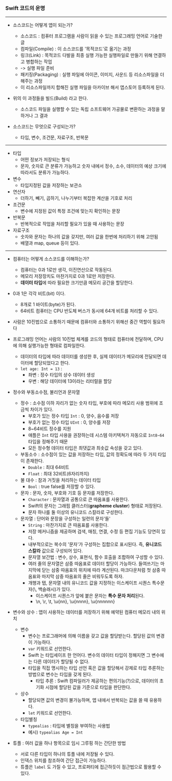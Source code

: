 ### Swift 코드의 운명
---

- 소스코드는 어떻게 앱이 되는가?
    + 소스코드 : 컴퓨터 프로그램을 사람이 읽을 수 있는 프로그래밍 언어로 기술한 글
    + 컴파일(Compile) : 이 소스코드를 '목적코드'로 옮기는 과정
    + 링크(Link) : 목적코드 다발을 최종 실행 가능한 실행파일로 만들기 위해 연결하고 병합하는 작업
    + -> 실행 파일 준비
    + 패키징(Packaging) : 실행 파일에 아이콘, 이미지, 사운드 등 리소스파일을 더해주는 과정
    + 이 리소스파일까지 합해진 실행 파일을 아카이브 해서 앱스토어 등록하게 된다.
- 위의 이 과정들을 빌드(Build) 라고 한다.
    + 소스코드 파일을 실행할 수 있는 독립 소프트웨어 가공물로 변환하는 과정을 말하거나 그 결과

- 소스코드는 무엇으로 구성되는가?
    + 타입, 변수, 조건문, 자료구조, 반복문
    
---

- 타입
    + 어떤 정보가 저장되는 형식
    + 문자, 숫자로 큰 분류가 가능하고 숫자 내에서 정수, 소수, 데이터의 예상 크기에 따라서도 분류가 가능하다.
- 변수
    + 타입지정된 값을 저장하는 보관소
- 연산자
    + 더하기, 빼기, 곱하기, 나누기부터 복잡한 계산을 기호로 처리
- 조건문
    + 변수에 지정된 값이 특정 조건에 맞는지 확인하는 문장
- 반복문
    + 반복적으로 작업을 처리할 필요가 있을 때 사용하는 문장
- 자료구조
    + 숫자와 문자는 하나의 값을 갖지만, 여러 값을 한번에 처리하기 위해 고안됨
    + 배열과 map, queue 등이 있다.
    
---

- 컴퓨터는 어떻게 소스코드를 이해하는가?
    + 컴퓨터는 0과 1로만 생각, 이진연산으로 작동된다.
    + 메모리 저장장치도 마찬가지로 0과 1로만 저장한다.
    + **데이터 타입**에 따라 필요한 크기만큼 메모리 공간을 할당한다.
- 0과 1은 각각 비트(bit) 이다.
    + 8개로 1 바이트(byte)가 된다.
    + 64비트 컴퓨터는 CPU 반도체 버스가 동시에 64개 비트를 처리할 수 있다.
- 사람은 10진법으로 소통하기 때문에 컴퓨터와 소통하기 위해선 중간 역할이 필요하다
- 프로그래밍 언어는 사람의 10진법 체계를 코드의 형태로 컴퓨터에 전달하며, CPU 에 의해 실행가능한 형태로 컴파일한다.
    + 데이터의 타입에 따라 데이터를 생성한 후, 실제 데이터가 메모리에 전달되면 데이터에 할당되었다고 한다.
    + `let age: Int = 13` :
        * 좌변 : 정수 타입의 상수 데이터 생성
        * 우변 : 해당 데이터에 13이라는 리터럴을 할당
        
- 정수와 부동소수점, 불리언과 문자열
    + 정수 : 소수점 이하 자리가 없는 숫자 타입, 부호에 따라 메모리 사용 범위에 조금씩 차이가 있다.
        * 부호가 있는 정수 타입 `Int` : 0, 양수, 음수를 저장
        * 부호가 없는 정수 타입 `UInt` : 0, 양수를 저장
        * 8~64비트 정수를 지원
        * 애플은 `Int` 타입 사용을 권장하는데 시스템 아키텍쳐가 자동으로 `Int8~64` 타입을 정해주기 때문
        * 모든 정수형 데이터 타입은 최댓값과 최솟값 속성을 갖고 있다.
    + 부동소수 : 소수점이 있는 값을 저장하는 타입, 값의 정확도에 따라 두 가지 타입이 존재한다.
        * `Double` : 최대 64비트
        * `Float` : 최대 32비트(6자리까지)
    + 불 대수 : 참과 거짓을 처리하는 데이터 타입
        * `Bool` : true false를 저장할 수 있다.
    + 문자 : 문자, 숫자, 부호와 기호 등 문자를 저장한다.
        * `Character` : 문자열과 공통으로 큰 따옴표를 사용한다.
        * Swift의 문자는 그래핌 클러스터(**grapheme cluster**) 형태로 저장된다.
        * 문자 하나를 둘 이상의 유니코드 스칼라로 구성한다.
    + 문자열 : 단어와 문장을 구성하는 일련의 문자'들'
        * `String` : 마찬가지로 큰 따옴표를 사용한다.
        * 저장 메커니즘을 제공하며 검색, 매칭, 연결, 수정 등 편집 기능도 당연히 있다.
        * 내부적으로는 복수의 '문자'가 구성하는 집합으로 표시된다. 즉, **유니코드 스칼라** 값으로 구성되어 있다.
        * 문자열 보간법 : 변수, 상수, 표현식, 함수 호출을 조합하여 구성할 수 있다.
        * 여러 줄의 문자열은 삼중 따옴표로 데이터 할당이 가능하다. 들여쓰기는 마지막에 닫는 삼중 따옴표의 위치에 따라 계산된다. 마크다운처럼 첫 삼중 따옴표와 마지막 삼중 따옴표의 줄은 비워두도록 하자.
        * 개행과 탭, 문자열 내의 유니코드 값을 지정하는 이스케이프 시퀀스 특수문자(\\, 백슬래시)가 있다.
            - 이스케이프 시퀀스가 앞에 붙은 문자는 **특수 문자 처리**된다.
            - \n, \r, \t, \u{nn}, \u{nnnn}, \u{nnnnnn}

- 변수와 상수 : 앱이 사용하는 데이터를 저장하기 위해 예약된 컴퓨터 메모리 내의 위치
    + 변수
        * 변수는 프로그래머에 의해 이름을 갖고 값을 할당받는다. 할당된 값의 변경이 가능하다.
        * `var` 키워드로 선언한다.
        * Swift 는 타입세이프 한 언어다. 변수의 데이터 타입이 정해지면 그 변수에는 다른 데이터가 할당될 수 없다.
        * 타입을 직접 명시하는 타입 선언 혹은 값을 할당해서 강제로 타입 추론하는 방법으로 변수는 타입을 갖게 된다.
            - 타입 추론 : Swift 컴파일러가 제공하는 편의기능(?)으로, 데이터의 초기화 시점에 할당된 값을 기준으로 타입을 판단한다.
    + 상수
        * 할당되면 값의 변경이 불가능하며, 앱 내에서 반복되는 값을 쓸 때 유용하다.
        * `let` 키워드로 선언한다.
    + 타입별칭
        * `typealias` : 타입에 별칭을 부여하는 사용법
        * 예시) `typealias Age = Int`
    
- 튜플 : 여러 값을 하나 항목으로 임시 그루핑 하는 간단한 방법
    + 서로 다른 타입이 하나의 튜플 내에 저장될 수 있다.
    + 인덱스 위치를 참조하여 간단 접근이 가능하다.
    + 튜플은 `label` 도 가질 수 있고, 프로퍼티에 접근하듯이 점근법으로 활용할 수 있다.